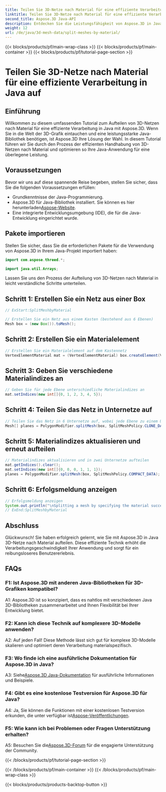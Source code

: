 ```yaml
---
title: Teilen Sie 3D-Netze nach Material für eine effiziente Verarbeitung in Java auf
linktitle: Teilen Sie 3D-Netze nach Material für eine effiziente Verarbeitung in Java auf
second_title: Aspose.3D Java-API
description: Entdecken Sie die Leistungsfähigkeit von Aspose.3D in Java mit unserer Schritt-für-Schritt-Anleitung zum effizienten Aufteilen von 3D-Netzen nach Material. Verbessern Sie nahtlos die Leistung Ihrer Anwendung.
weight: 12
url: /de/java/3d-mesh-data/split-meshes-by-material/
---
```


{{< blocks/products/pf/main-wrap-class >}}
{{< blocks/products/pf/main-container >}}
{{< blocks/products/pf/tutorial-page-section >}}

# Teilen Sie 3D-Netze nach Material für eine effiziente Verarbeitung in Java auf

## Einführung

Willkommen zu diesem umfassenden Tutorial zum Aufteilen von 3D-Netzen nach Material für eine effiziente Verarbeitung in Java mit Aspose.3D. Wenn Sie in die Welt der 3D-Grafik eintauchen und eine leistungsstarke Java-Bibliothek benötigen, ist Aspose.3D Ihre Lösung der Wahl. In diesem Tutorial führen wir Sie durch den Prozess der effizienten Handhabung von 3D-Netzen nach Material und optimieren so Ihre Java-Anwendung für eine überlegene Leistung.

## Voraussetzungen

Bevor wir uns auf diese spannende Reise begeben, stellen Sie sicher, dass Sie die folgenden Voraussetzungen erfüllen:

- Grundkenntnisse der Java-Programmierung.
-  Aspose.3D für Java-Bibliothek installiert. Sie können es hier herunterladen[Aspose-Website](https://releases.aspose.com/3d/java/).
- Eine integrierte Entwicklungsumgebung (IDE), die für die Java-Entwicklung eingerichtet wurde.

## Pakete importieren

Stellen Sie sicher, dass Sie die erforderlichen Pakete für die Verwendung von Aspose.3D in Ihrem Java-Projekt importiert haben:

```java
import com.aspose.threed.*;

import java.util.Arrays;
```


Lassen Sie uns den Prozess der Aufteilung von 3D-Netzen nach Material in leicht verständliche Schritte unterteilen.

## Schritt 1: Erstellen Sie ein Netz aus einer Box

```java
// ExStart:SplitMeshbyMaterial

// Erstellen Sie ein Netz aus einem Kasten (bestehend aus 6 Ebenen)
Mesh box = (new Box()).toMesh();
```

## Schritt 2: Erstellen Sie ein Materialelement

```java
// Erstellen Sie ein Materialelement auf dem Kastennetz
VertexElementMaterial mat = (VertexElementMaterial) box.createElement(VertexElementType.MATERIAL, MappingMode.POLYGON, ReferenceMode.INDEX);
```

## Schritt 3: Geben Sie verschiedene Materialindizes an

```java
// Geben Sie für jede Ebene unterschiedliche Materialindizes an
mat.setIndices(new int[]{0, 1, 2, 3, 4, 5});
```

## Schritt 4: Teilen Sie das Netz in Unternetze auf

```java
// Teilen Sie das Netz in 6 Unternetze auf, wobei jede Ebene zu einem Unternetz wird
Mesh[] planes = PolygonModifier.splitMesh(box, SplitMeshPolicy.CLONE_DATA);
```

## Schritt 5: Materialindizes aktualisieren und erneut aufteilen

```java
// Materialindizes aktualisieren und in zwei Unternetze aufteilen
mat.getIndices().clear();
mat.setIndices(new int[]{0, 0, 0, 1, 1, 1});
planes = PolygonModifier.splitMesh(box, SplitMeshPolicy.COMPACT_DATA);
```

## Schritt 6: Erfolgsmeldung anzeigen

```java
// Erfolgsmeldung anzeigen
System.out.println("\nSplitting a mesh by specifying the material successfully.");
// ExEnd:SplitMeshbyMaterial
```

## Abschluss

Glückwunsch! Sie haben erfolgreich gelernt, wie Sie mit Aspose.3D in Java 3D-Netze nach Material aufteilen. Diese effiziente Technik erhöht die Verarbeitungsgeschwindigkeit Ihrer Anwendung und sorgt für ein reibungsloseres Benutzererlebnis.

## FAQs

### F1: Ist Aspose.3D mit anderen Java-Bibliotheken für 3D-Grafiken kompatibel?

A1: Aspose.3D ist so konzipiert, dass es nahtlos mit verschiedenen Java 3D-Bibliotheken zusammenarbeitet und Ihnen Flexibilität bei Ihrer Entwicklung bietet.

### F2: Kann ich diese Technik auf komplexere 3D-Modelle anwenden?

A2: Auf jeden Fall! Diese Methode lässt sich gut für komplexe 3D-Modelle skalieren und optimiert deren Verarbeitung materialspezifisch.

### F3: Wo finde ich eine ausführliche Dokumentation für Aspose.3D in Java?

 A3: Siehe[Aspose.3D Java-Dokumentation](https://reference.aspose.com/3d/java/) für ausführliche Informationen und Beispiele.

### F4: Gibt es eine kostenlose Testversion für Aspose.3D für Java?

 A4: Ja, Sie können die Funktionen mit einer kostenlosen Testversion erkunden, die unter verfügbar ist[Aspose-Veröffentlichungen](https://releases.aspose.com/).

### F5: Wie kann ich bei Problemen oder Fragen Unterstützung erhalten?

 A5: Besuchen Sie die[Aspose.3D-Forum](https://forum.aspose.com/c/3d/18) für die engagierte Unterstützung der Community.

{{< /blocks/products/pf/tutorial-page-section >}}

{{< /blocks/products/pf/main-container >}}
{{< /blocks/products/pf/main-wrap-class >}}

{{< blocks/products/products-backtop-button >}}

